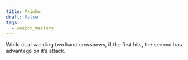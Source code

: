 ```yaml
---
title: Akimbo
draft: false
tags:
  - weapon_mastery
---
```

While dual wielding two hand crossbows, if the first hits, the second has advantage on it’s attack.